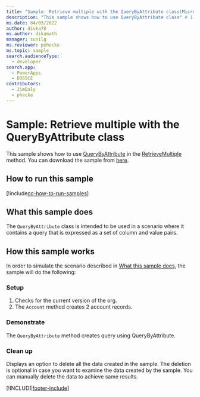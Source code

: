 ```yaml
---
title: "Sample: Retrieve multiple with the QueryByAttribute class(Microsoft Dataverse) | Microsoft Docs" # Intent and product brand in a unique string of 43-59 chars including spaces
description: "This sample shows how to use QueryByAttribute class" # 115-145 characters including spaces. This abstract displays in the search result.
ms.date: 04/03/2022
author: divka78
ms.author: dikamath
manager: sunilg
ms.reviewer: pehecke
ms.topic: sample
search.audienceType:
  - developer
search.app:
  - PowerApps
  - D365CE
contributors:
  - JimDaly
  - phecke
---
```


# Sample: Retrieve multiple with the QueryByAttribute class

This sample shows how to use [QueryByAttribute](/dotnet/api/microsoft.xrm.sdk.query.querybyattribute) in the [RetrieveMultiple](/dotnet/api/microsoft.xrm.sdk.iorganizationservice.retrievemultiple) method. You can download the sample from [here](https://github.com/microsoft/PowerApps-Samples/tree/master/dataverse/orgsvc/C%23/RetrieveMultipleQueryByAttribute).

## How to run this sample

[!include[cc-how-to-run-samples](../../includes/cc-how-to-run-samples.md)]

## What this sample does

The `QueryByAttribute` class is intended to be used in a scenario where it contains a query that is expressed as a set of column and value pairs.

## How this sample works

In order to simulate the scenario described in [What this sample does](#what-this-sample-does), the sample will do the following:

### Setup

1. Checks for the current version of the org.
1. The `Account` method creates 2 account records.

### Demonstrate

The `QueryByAttribute` method creates query using QueryByAttribute.

### Clean up

Displays an option to delete all the data created in the sample. The deletion is optional in case you want to examine the data created by the sample. You can manually delete the data to achieve same results.

[!INCLUDE[footer-include](../../../../includes/footer-banner.md)]
